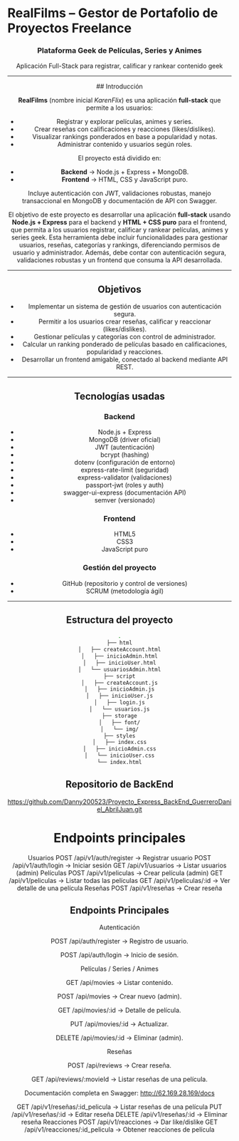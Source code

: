 # RealFilms – Gestor de Portafolio de Proyectos Freelance  

<div align="center">
  <h3>Plataforma Geek de Películas, Series y Animes</h3>
  <p>Aplicación Full-Stack para registrar, calificar y rankear contenido geek</p>
</div>

---
<div align="center">
## Introducción  

**RealFilms** (nombre inicial *KarenFlix*) es una aplicación **full-stack** que permite a los usuarios:  
- Registrar y explorar películas, animes y series.  
- Crear reseñas con calificaciones y reacciones (likes/dislikes).  
- Visualizar rankings ponderados en base a popularidad y notas.  
- Administrar contenido y usuarios según roles.  

El proyecto está dividido en:  
- **Backend** → Node.js + Express + MongoDB.  
- **Frontend** → HTML, CSS y JavaScript puro.  

Incluye autenticación con JWT, validaciones robustas, manejo transaccional en MongoDB y documentación de API con Swagger.

El objetivo de este proyecto es desarrollar una aplicación **full-stack** usando **Node.js + Express** para el backend y **HTML + CSS puro** para el frontend, que permita a los usuarios registrar, calificar y rankear películas, animes y series geek. Esta herramienta debe incluir funcionalidades para gestionar usuarios, reseñas, categorías y rankings, diferenciando permisos de usuario y administrador. Además, debe contar con autenticación segura, validaciones robustas y un frontend que consuma la API desarrollada.


---

## Objetivos  

- Implementar un sistema de gestión de usuarios con autenticación segura.  
- Permitir a los usuarios crear reseñas, calificar y reaccionar (likes/dislikes).  
- Gestionar películas y categorías con control de administrador.  
- Calcular un ranking ponderado de películas basado en calificaciones, popularidad y reacciones.  
- Desarrollar un frontend amigable, conectado al backend mediante API REST.  

---

## Tecnologías usadas  

### Backend  
- Node.js + Express  
- MongoDB (driver oficial)  
- JWT (autenticación)  
- bcrypt (hashing)  
- dotenv (configuración de entorno)  
- express-rate-limit (seguridad)  
- express-validator (validaciones)  
- passport-jwt (roles y auth)  
- swagger-ui-express (documentación API)  
- semver (versionado)  

### Frontend  
- HTML5  
- CSS3  
- JavaScript puro  

### Gestión del proyecto  
- GitHub (repositorio y control de versiones)  
- SCRUM (metodología ágil)  

---

## Estructura del proyecto  

```bash
.
├── html
│   ├── createAccount.html
│   ├── inicioAdmin.html
│   ├── inicioUser.html
│   └── usuariosAdmin.html
├── script
│   ├── createAccount.js
│   ├── inicioAdmin.js
│   ├── inicioUser.js
│   ├── login.js
│   └── usuarios.js
├── storage
│   ├── font/
│   └── img/
├── styles
│   ├── index.css
│   ├── inicioAdmin.css
│   └── inicioUser.css
└── index.html
```

## Repositorio de BackEnd 
https://github.com/Danny200523/Proyecto_Express_BackEnd_GuerreroDaniel_AbrilJuan.git


# Endpoints principales
Usuarios
POST /api/v1/auth/register → Registrar usuario
POST /api/v1/auth/login → Iniciar sesión
GET /api/v1/usuarios → Listar usuarios (admin)
Películas
POST /api/v1/peliculas → Crear película (admin)
GET /api/v1/peliculas → Listar todas las películas
GET /api/v1/peliculas/:id → Ver detalle de una película
Reseñas
POST /api/v1/reseñas → Crear reseña


##  Endpoints Principales
Autenticación

POST /api/auth/register → Registro de usuario.

POST /api/auth/login → Inicio de sesión.

Películas / Series / Animes

GET /api/movies → Listar contenido.

POST /api/movies → Crear nuevo (admin).

GET /api/movies/:id → Detalle de película.

PUT /api/movies/:id → Actualizar.

DELETE /api/movies/:id → Eliminar (admin).

Reseñas

POST /api/reviews → Crear reseña.

GET /api/reviews/:movieId → Listar reseñas de una película.

Documentación completa en Swagger: http://62.169.28.169/docs

GET /api/v1/reseñas/:id_pelicula → Listar reseñas de una película
PUT /api/v1/reseñas/:id → Editar reseña
DELETE /api/v1/reseñas/:id → Eliminar reseña
Reacciones
POST /api/v1/reacciones → Dar like/dislike
GET /api/v1/reacciones/:id_pelicula → Obtener reacciones de película
